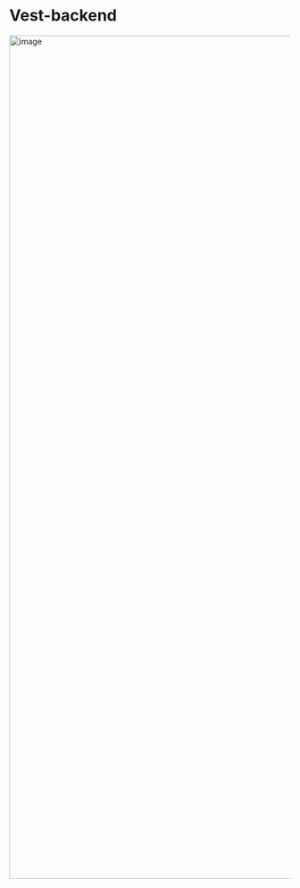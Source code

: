 # Vest-backend
<img width="1512" alt="image" src="https://github.com/2023-ICTMentoring/Vest-backend/assets/121468393/c16700c9-7bbf-49c3-a5c5-11b00f41d9fe">
